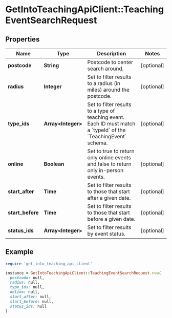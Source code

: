 # GetIntoTeachingApiClient::TeachingEventSearchRequest

## Properties

| Name | Type | Description | Notes |
| ---- | ---- | ----------- | ----- |
| **postcode** | **String** | Postcode to center search around. | [optional] |
| **radius** | **Integer** | Set to filter results to a radius (in miles) around the postcode. | [optional] |
| **type_ids** | **Array&lt;Integer&gt;** | Set to filter results to a type of teaching event. Each ID must match a &#x60;typeId&#x60; of the &#x60;TeachingEvent&#x60; schema. | [optional] |
| **online** | **Boolean** | Set to true to return only online events and false to return only in-person events. | [optional] |
| **start_after** | **Time** | Set to filter results to those that start after a given date. | [optional] |
| **start_before** | **Time** | Set to filter results to those that start before a given date. | [optional] |
| **status_ids** | **Array&lt;Integer&gt;** | Set to filter results by event status. | [optional] |

## Example

```ruby
require 'get_into_teaching_api_client'

instance = GetIntoTeachingApiClient::TeachingEventSearchRequest.new(
  postcode: null,
  radius: null,
  type_ids: null,
  online: null,
  start_after: null,
  start_before: null,
  status_ids: null
)
```

